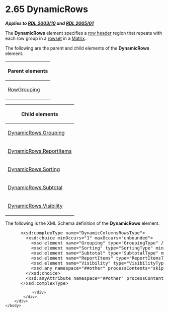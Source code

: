<html dir="LTR" xmlns:mshelp="http://msdn.microsoft.com/mshelp" xmlns:ddue="http://ddue.schemas.microsoft.com/authoring/2003/5" xmlns:xlink="http://www.w3.org/1999/xlink" xmlns:tool="http://www.microsoft.com/tooltip">
    <head>
        <meta http-equiv="Content-Type" content="text/html; CHARSET=utf-8"></meta>
        <meta name="save" content="history"></meta>
        <title>2.65 DynamicRows</title>
        <xml>
            <mshelp:toctitle title="2.65 DynamicRows"></mshelp:toctitle>
            <mshelp:rltitle title="[MS-RDL]: DynamicRows"></mshelp:rltitle>
            <mshelp:keyword index="A" term="ae8d4d93-e1d0-4379-ac48-4744a347f9db"></mshelp:keyword>
            <mshelp:attr name="DCSext.ContentType" value="open specification"></mshelp:attr>
            <mshelp:attr name="AssetID" value="ae8d4d93-e1d0-4379-ac48-4744a347f9db"></mshelp:attr>
            <mshelp:attr name="TopicType" value="kbRef"></mshelp:attr>
            <mshelp:attr name="DCSext.Title" value="[MS-RDL]: DynamicRows" />
        </xml>
    </head>
    <body>
        <div id="header">
            <h1 class="heading">2.65 DynamicRows</h1>
        </div>
        <div id="mainSection">
            <div id="mainBody">
                <div id="allHistory" class="saveHistory"></div>
                <div id="sectionSection0" class="section" name="collapseableSection">
                    

<p><b><i>Applies to </i></b><a href="a7e2ad00-07c8-4f6d-80ab-3ad55df7b233.html"><b><i>RDL 2003/10</i></b></a><b>
<i>and </i></b><a href="3ebe2912-4958-4832-b391-cad1f5e13338.html"><b><i>RDL 2005/01</i></b></a></p>

<p>The <b>DynamicRows</b> element specifies a <a href="b2482b3f-74ab-4ca8-a9e5-c07955011743.html#gt_4a2f606e-7699-46fb-bc95-82a9e6dae94f">row header</a> region that
repeats with each row group in a <a href="b2482b3f-74ab-4ca8-a9e5-c07955011743.html#gt_43e5a26f-e51f-4f1e-9818-e70bcb25de35">rowset</a> in a <a href="25419c0a-c7c6-43d7-8ca5-1af842666dcb.html">Matrix</a>.</p>

<p>The following are the parent and child elements of the <b>DynamicRows</b>
element.</p>

<table>
 <thead>
  <tr>
   <th>
   <p>Parent elements</p>
   </th>
  </tr>
 </thead>
 <tr>
  <td>
  <p><a href="b5d38fa6-6490-4b26-8e9d-dcd9571a6378.html">RowGrouping</a></p>
  </td>
 </tr>
</table>

<p> </p>

<table>
 <thead>
  <tr>
   <th>
   <p>Child elements</p>
   </th>
  </tr>
 </thead>
 <tr>
  <td>
  <p><a href="c7c53091-a972-47c8-af3e-da2df1eb089f.html">DynamicRows.Grouping</a></p>
  </td>
 </tr>
 <tr>
  <td>
  <p><a href="aa81d18f-20d8-4cd0-b611-4342cef27889.html">DynamicRows.ReportItems</a></p>
  </td>
 </tr>
 <tr>
  <td>
  <p><a href="111b843d-8327-495a-97db-4ab20d3c2803.html">DynamicRows.Sorting</a></p>
  </td>
 </tr>
 <tr>
  <td>
  <p><a href="227b6ebb-6233-41c0-bd8b-294524b32464.html">DynamicRows.Subtotal</a></p>
  </td>
 </tr>
 <tr>
  <td>
  <p><a href="1d1d752d-f776-41a5-9c1b-c50a701a66f7.html">DynamicRows.Visibility</a></p>
  </td>
 </tr>
</table>

<p>The following is the XML Schema definition of the <b>DynamicRows</b>
element.</p>

<dl>
<dd>
<div><pre> &lt;xsd:complexType name=&quot;DynamicColumnsRowsType&quot;&gt;
   &lt;xsd:choice minOccurs=&quot;1&quot; maxOccurs=&quot;unbounded&quot;&gt;
     &lt;xsd:element name=&quot;Grouping&quot; type=&quot;GroupingType&quot; /&gt;
     &lt;xsd:element name=&quot;Sorting&quot; type=&quot;SortingType&quot; minOccurs=&quot;0&quot; /&gt;
     &lt;xsd:element name=&quot;Subtotal&quot; type=&quot;SubtotalType&quot; minOccurs=&quot;0&quot; /&gt;
     &lt;xsd:element name=&quot;ReportItems&quot; type=&quot;ReportItemsType&quot; /&gt;
     &lt;xsd:element name=&quot;Visibility&quot; type=&quot;VisibilityType&quot; minOccurs=&quot;0&quot; /&gt;
     &lt;xsd:any namespace=&quot;##other&quot; processContents=&quot;skip&quot; /&gt;
   &lt;/xsd:choice&gt;
   &lt;xsd:anyAttribute namespace=&quot;##other&quot; processContents=&quot;skip&quot; /&gt;
 &lt;/xsd:complexType&gt;
</pre></div>
</dd></dl>


                </div>
            </div>
        </div>
    </body>
</html>